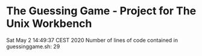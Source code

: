 # The Guessing Game - Project for The Unix Workbench
Sat May  2 14:49:37 CEST 2020
Number of lines of code contained in guessinggame.sh:
29
